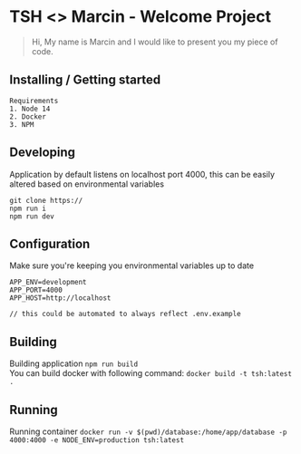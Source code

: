 # TSH <> Marcin - Welcome Project
> Hi, My name is Marcin and I would like to present you my piece of code.

## Installing / Getting started
```
Requirements
1. Node 14
2. Docker
3. NPM
```

## Developing
Application by default listens on localhost port 4000, this can be easily altered based on environmental variables

```
git clone https://
npm run i
npm run dev
```

## Configuration
Make sure you're keeping you environmental variables up to date

```
APP_ENV=development
APP_PORT=4000
APP_HOST=http://localhost

// this could be automated to always reflect .env.example
```

## Building

Building application 
``npm run build``  
You can build docker with following command:  `docker build -t tsh:latest .`


## Running
Running container `docker run -v $(pwd)/database:/home/app/database -p 4000:4000 -e NODE_ENV=production tsh:latest`